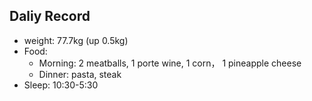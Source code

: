 ## Daliy Record
* weight: 77.7kg (up 0.5kg)
* Food: 
  * Morning: 2 meatballs, 1 porte wine, 1 corn， 1 pineapple cheese
  * Dinner: pasta, steak
* Sleep: 10:30-5:30

